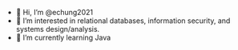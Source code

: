 - 👋 Hi, I’m @echung2021
- 👀 I’m interested in relational databases, information security, and systems design/analysis. 
- 🌱 I’m currently learning Java

<!---
echung2021/echung2021 is a ✨ special ✨ repository because its `README.md` (this file) appears on your GitHub profile.
You can click the Preview link to take a look at your changes.
--->
